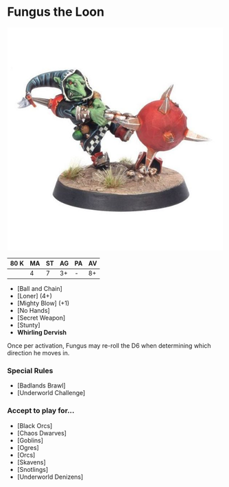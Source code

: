 # Fungus the Loon

![](../media/starplayers/FungusTheLoon.jpg)

| 80 K  | MA | ST | AG | PA | AV |
| --- | --- | --- | --- | --- | --- |
| | 4 | 7 | 3+ | - | 8+ |

* [Ball and Chain]
* [Loner] (4+)
* [Mighty Blow] (+1)
* [No Hands]
* [Secret Weapon]
* [Stunty]
* **Whirling Dervish**

Once per activation, Fungus may re-roll the D6 when determining which direction he moves in.

### Special Rules
* [Badlands Brawl]
* [Underworld Challenge]

### Accept to play for...
* [Black Orcs]
* [Chaos Dwarves]
* [Goblins]
* [Ogres]
* [Orcs]
* [Skavens]
* [Snotlings]
* [Underworld Denizens]
